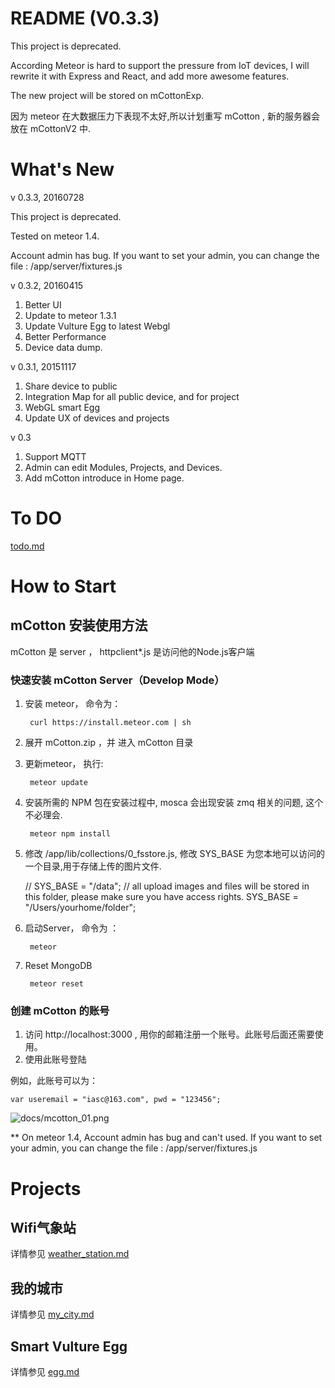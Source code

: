 # README (V0.3.3)

This project is deprecated.

According Meteor is hard to support the pressure from
 IoT devices, I will rewrite it with Express and React, and add more awesome features.

The new project will be stored on mCottonExp.

因为 meteor 在大数据压力下表现不太好,所以计划重写 mCotton , 新的服务器会放在 mCottonV2 中.

# What's New

v 0.3.3, 20160728

This project is deprecated.

Tested on meteor 1.4.

Account admin has bug. If you want to set your admin, you can change the file : /app/server/fixtures.js

v 0.3.2, 20160415

1. Better UI
2. Update to meteor 1.3.1
3. Update Vulture Egg to latest Webgl
4. Better Performance
5. Device data dump.

v 0.3.1, 20151117

1. Share device to public
2. Integration Map for all public device, and for project
3. WebGL smart Egg
4. Update UX of devices and projects

v 0.3

1. Support MQTT
2. Admin can edit Modules, Projects, and Devices.
3. Add mCotton introduce in Home page.

# To DO

[todo.md](todo.md)

# How to Start

## mCotton 安装使用方法

mCotton 是 server ， httpclient*.js 是访问他的Node.js客户端

### 快速安装 mCotton Server（Develop Mode）

1. 安装 meteor， 命令为： 

		curl https://install.meteor.com | sh

2. 展开 mCotton.zip ，并 进入 mCotton 目录

3. 更新meteor， 执行:

		meteor update

4. 安装所需的 NPM 包在安装过程中, mosca 会出现安装 zmq 相关的问题, 这个不必理会.

		meteor npm install

5. 修改 /app/lib/collections/0_fsstore.js, 修改 SYS_BASE 为您本地可以访问的一个目录,用于存储上传的图片文件.

    // SYS_BASE = "/data";     // all upload images and files will be stored in this folder, please make sure you have access rights.
    SYS_BASE = "/Users/yourhome/folder";

6. 启动Server， 命令为 ：

		meteor

7. Reset MongoDB

        meteor reset

### 创建 mCotton 的账号

1. 访问 http://localhost:3000 , 用你的邮箱注册一个账号。此账号后面还需要使用。
2. 使用此账号登陆

例如，此账号可以为：

    var useremail = "iasc@163.com", pwd = "123456";

![docs/mcotton_01.png](docs/mcotton_01.png)

** On meteor 1.4, Account admin has bug and can't used.
If you want to set your admin, you can change the file : /app/server/fixtures.js

# Projects

## Wifi气象站

详情参见 [weather_station.md](docs/weather_station.md)

## 我的城市

详情参见 [my_city.md](docs/my_city.md)

## Smart Vulture Egg

详情参见 [egg.md](docs/egg.md)